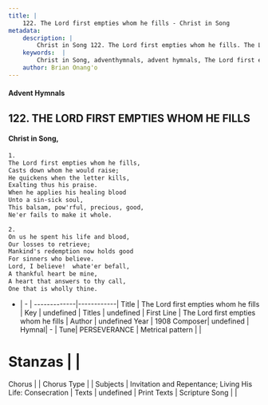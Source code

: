 ```yaml
---
title: |
    122. The Lord first empties whom he fills - Christ in Song
metadata:
    description: |
        Christ in Song 122. The Lord first empties whom he fills. The Lord first empties whom he fills, Casts down whom he would raise; He quickens when the letter kills, Exalting thus his praise. When he applies his healing blood Unto a sin-sick soul, This balsam, pow'rful, precious, good, Ne'er fails to make it whole.
    keywords:  |
        Christ in Song, adventhymnals, advent hymnals, The Lord first empties whom he fills, The Lord first empties whom he fills. 
    author: Brian Onang'o
---
```


#### Advent Hymnals
## 122. THE LORD FIRST EMPTIES WHOM HE FILLS
####  Christ in Song,

```txt
1.
The Lord first empties whom he fills,
Casts down whom he would raise;
He quickens when the letter kills,
Exalting thus his praise.
When he applies his healing blood
Unto a sin-sick soul,
This balsam, pow'rful, precious, good,
Ne'er fails to make it whole.

2.
On us he spent his life and blood,
Our losses to retrieve;
Mankind's redemption now holds good
For sinners who believe.
Lord, I believe!  whate'er befall,
A thankful heart be mine,
A heart that answers to thy call,
One that is wholly thine.

```

- |   -  |
-------------|------------|
Title | The Lord first empties whom he fills |
Key | undefined |
Titles | undefined |
First Line | The Lord first empties whom he fills |
Author | undefined
Year | 1908
Composer| undefined |
Hymnal|  - |
Tune| PERSEVERANCE |
Metrical pattern | |
# Stanzas |  |
Chorus |  |
Chorus Type |  |
Subjects | Invitation and Repentance; Living His Life: Consecration |
Texts | undefined |
Print Texts | 
Scripture Song |  |
    
